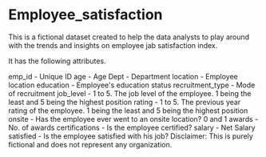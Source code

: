 # Employee_satisfaction

This is a fictional dataset created to help the data analysts to play around with the trends and insights on employee jab satisfaction index.

It has the following attributes.

emp_id - Unique ID
age - Age
Dept - Department
location - Employee location
education - Employee's education status
recruitment_type - Mode of recruitment
job_level - 1 to 5. The job level of the employee. 1 being the least and 5 being the highest position
rating - 1 to 5. The previous year rating of the employee. 1 being the least and 5 being the highest position
onsite - Has the employee ever went to an onsite location? 0 and 1
awards - No. of awards
certifications - Is the employee certified?
salary - Net Salary
satisfied - Is the employee satisfied with his job?
Disclaimer:
This is purely fictional and does not represent any organization.
